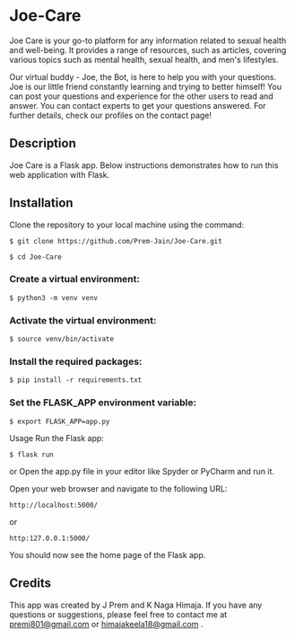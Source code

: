 # Joe-Care

Joe Care is your go-to platform for any information related to sexual health and well-being. It provides a range of resources, such as articles, covering various topics such as mental health, sexual health, and men's lifestyles.

Our virtual buddy - Joe, the Bot, is here to help you with your questions. Joe is our little friend constantly learning and trying to better himself! You can post your questions and experience for the other users to read and answer. You can contact experts to get your questions answered. For further details, check our profiles on the contact page!

## Description
Joe Care is a Flask app. Below instructions demonstrates how to run this web application with Flask.

## Installation
Clone the repository to your local machine using the command:
```console
$ git clone https://github.com/Prem-Jain/Joe-Care.git
```

```console
$ cd Joe-Care
```

### Create a virtual environment:
```console
$ python3 -m venv venv
```
### Activate the virtual environment:
```console
$ source venv/bin/activate
```

### Install the required packages:
```console
$ pip install -r requirements.txt

```

### Set the FLASK_APP environment variable:
```console
$ export FLASK_APP=app.py
```

Usage
Run the Flask app:
```console
$ flask run

```
or Open the app.py file in your editor like Spyder or PyCharm and run it.

Open your web browser and navigate to the following URL:
```console
http://localhost:5000/
```
or 
```console
http:127.0.0.1:5000/
```

You should now see the home page of the Flask app.
## Credits
This app was created by J Prem and K Naga Himaja. If you have any questions or suggestions, please feel free to contact me at premj801@gmail.com or himajakeela18@gmail.com .
